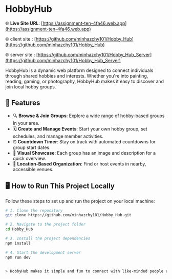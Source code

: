 

# HobbyHub

🌐 **Live Site URL**: [https://assignment-ten-4fa46.web.app](https://assignment-ten-4fa46.web.app)

🌐 client site : [https://github.com/minhazchy101/Hobby_Hub](https://github.com/minhazchy101/Hobby_Hub)

🌐 server site : [https://github.com/minhazchy101/Hobby_Hub_Server](https://github.com/minhazchy101/Hobby_Hub_Server)

HobbyHub is a dynamic web platform designed to connect individuals through shared hobbies and interests. Whether you're into painting, reading, gaming, or photography, HobbyHub makes it easy to discover and join local hobby groups.

## 🚀 Features

- 🔍 **Browse & Join Groups**: Explore a wide range of hobby-based groups in your area.
- 🗓️ **Create and Manage Events**: Start your own hobby group, set schedules, and manage member activities.
- ⏰ **Countdown Timer**: Stay on track with automated countdowns for group start dates.
- 📸 **Visual Showcase**: Each group has an image and description for a quick overview.
- 📍 **Location-Based Organization**: Find or host events in nearby, accessible venues.

## 🖥️ How to Run This Project Locally

Follow these steps to set up and run the project on your local machine:

```bash
# 1. Clone the repository
git clone https://github.com/minhazchy101/Hobby_Hub.git

# 2. Navigate to the project folder
cd Hobby_Hub

# 3. Install the project dependencies
npm install

# 4. Start the development server
npm run dev


> HobbyHub makes it simple and fun to connect with like-minded people and build communities around your favorite pastimes.

